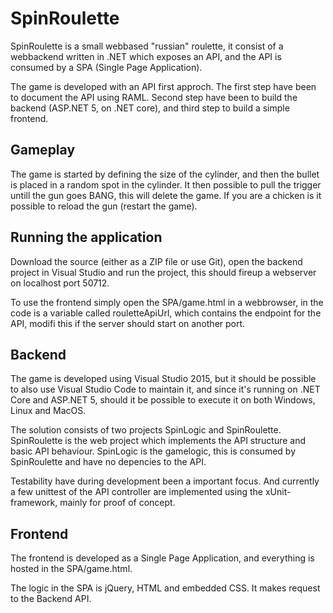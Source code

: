 # SpinRoulette
SpinRoulette is a small webbased "russian" roulette, it consist of a webbackend written in .NET which exposes an API, and the API is consumed by a SPA (Single Page Application).

The game is developed with an API first approch. The first step have been to document the API using RAML.
Second step have been to build the backend (ASP.NET 5, on .NET core), and third step to build a simple frontend.

## Gameplay
The game is started by defining the size of the cylinder, and then the bullet is placed in a random spot in the cylinder. It then possible to pull the trigger untill the gun goes BANG, this will delete the game. If you are a chicken is it possible to reload the gun (restart the game).

## Running the application
Download the source (either as a ZIP file or use Git), open the backend project in Visual Studio and run the project, this should fireup a webserver on localhost port 50712.

To use the frontend simply open the SPA/game.html in a webbrowser, in the code is a variable called rouletteApiUrl, which contains the endpoint for the API, modifi this if the server should start on another port.

## Backend
The game is developed using Visual Studio 2015, but it should be possible to also use Visual Studio Code to maintain it, and since it's running on .NET Core and ASP.NET 5, should it be possible to execute it on both Windows, Linux and MacOS.

The solution consists of two projects SpinLogic and SpinRoulette. SpinRoulette is the web project which implements the API structure and basic API behaviour. SpinLogic is the gamelogic, this is consumed by SpinRoulette and have no depencies to the API.

Testability have during development been a important focus. And currently a few unittest of the API controller are implemented using the xUnit-framework, mainly for proof of concept.

## Frontend
The frontend is developed as a Single Page Application, and everything is hosted in the SPA/game.html.

The logic in the SPA is jQuery, HTML and embedded CSS. It makes request to the Backend API.
